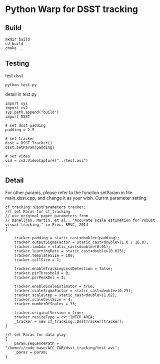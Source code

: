 # Python Warp for DSST tracking

## Build
```
mkdir build
cd build
cmake ..
```

## Testing
test dsst
```
python test.py
```

detail in test.py
```
import sys
import cv2
sys.path.append("build")
import DSST

# set dsst padding
padding = 2.5

# set tracker
dsst = DSST.Tracker()
dsst.setParam(padding)

# set video
vid = cv2.VideoCapture("../test.avi")
...

```

## Detail
For other params, please refer to the funciton setParam in file main_dsst.cpp, and change it as your wish.
Currnt parameter setting:
```
cf_tracking::DsstParameters tracker;
//! set Paras for cf_tracking
// use original paper parameters from
// Danelljan, Martin, et al., "Accurate scale estimation for robust visual tracking," in Proc. BMVC, 2014
{

    tracker.padding = static_cast<double>(padding);
    tracker.outputSigmaFactor = static_cast<double>(1.0 / 16.0);
    tracker.lambda = static_cast<double>(0.01);
    tracker.learningRate = static_cast<double>(0.025);
    tracker.templateSize = 100;
    tracker.cellSize = 1;

    tracker.enableTrackingLossDetection = false;
    tracker.psrThreshold = 0;
    tracker.psrPeakDel = 1;

    tracker.enableScaleEstimator = true;
    tracker.scaleSigmaFactor = static_cast<double>(0.25);
    tracker.scaleStep = static_cast<double>(1.02);
    tracker.scaleCellSize = 4;
    tracker.numberOfScales = 33;

    tracker.originalVersion = true;
    tracker.resizeType = cv::INTER_AREA;
    _tracker = new cf_tracking::DsstTracker(tracker);
}

//! set Paras for data play
{
    param.sequencePath = "/home/i/code_base/ACC_CAR/dsst_tracking/test.avi";
    _paras = param;
}

```

